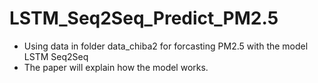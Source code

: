 # LSTM_Seq2Seq_Predict_PM2.5
- Using data in folder data_chiba2 for forcasting PM2.5 with the model LSTM Seq2Seq
- The paper will explain how the model works.
